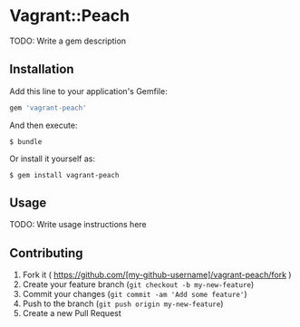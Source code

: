 # Vagrant::Peach

TODO: Write a gem description

## Installation

Add this line to your application's Gemfile:

```ruby
gem 'vagrant-peach'
```

And then execute:

    $ bundle

Or install it yourself as:

    $ gem install vagrant-peach

## Usage

TODO: Write usage instructions here

## Contributing

1. Fork it ( https://github.com/[my-github-username]/vagrant-peach/fork )
2. Create your feature branch (`git checkout -b my-new-feature`)
3. Commit your changes (`git commit -am 'Add some feature'`)
4. Push to the branch (`git push origin my-new-feature`)
5. Create a new Pull Request
